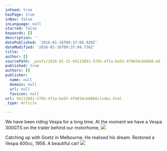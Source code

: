 ```yaml
---
inFeed: true
hasPage: true
inNav: false
inLanguage: null
starred: false
keywords: []
description: ''
datePublished: '2016-01-16T09:37:08.920Z'
dateModified: '2016-01-16T09:37:04.736Z'
title: ''
author: []
sourcePath: _posts/2016-01-15-94113891-5785-4f1a-be65-4f6034cb88b0.md
published: true
authors: []
publisher:
  name: null
  domain: null
  url: null
  favicon: null
url: 94113891-5785-4f1a-be65-4f6034cb88b0/index.html
_type: Article

---
```

We have been riding Vespa for a long time. At the moment we have a Vespa 300GTS on the trailer behind our motorhome,
![](https://the-grid-user-content.s3-us-west-2.amazonaws.com/598e5945-3166-4ba6-9f8b-3908a059db1a.JPG)

Catching up with Goetz in Melbourne. He realised his dream. Restored a Vespa 400cc, 1958\. A beautiful car!
![](https://the-grid-user-content.s3-us-west-2.amazonaws.com/8dfb8623-f755-4af3-a4a2-4a2a7710a13a.JPG)